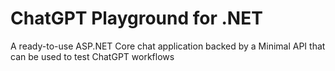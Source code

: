 # ChatGPT Playground for .NET
A ready-to-use ASP.NET Core chat application backed by a Minimal API that can be used to test ChatGPT workflows
